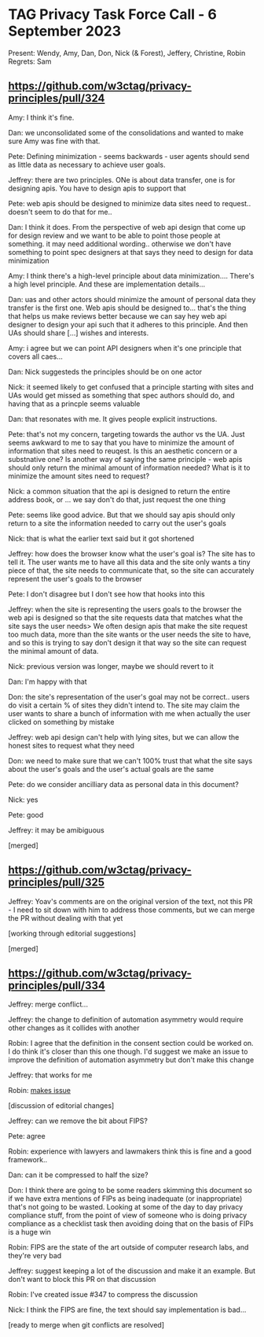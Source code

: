# TAG Privacy Task Force Call - 6 September 2023

Present: Wendy, Amy, Dan, Don, Nick (& Forest), Jeffery, Christine, Robin
Regrets: Sam

## https://github.com/w3ctag/privacy-principles/pull/324

Amy: I think it's fine.

Dan: we unconsolidated some of the consolidations and wanted to make sure Amy was fine with that.

Pete: Defining minimization - seems backwards - user agents should send as little data as necessary to achieve user goals.

Jeffrey: there are two principles. ONe is about data transfer, one is for designing apis. You have to design apis to support that

Pete: web apis should be designed to minimize data sites need to request.. doesn't seem to do that for me..

Dan: I think it does. From the perspective of web api design that come up for design review and we want to be able to point those people at something. it may need additional wording.. otherwise we don't have something to point spec designers at that says they need to design for data minimization

Amy: I think there's a high-level principle about data minimization.... There's a high level principle. And these are implementation details...

Dan: uas and other actors should minimize the amount of personal data they transfer is the first one. Web apis should be designed to... that's the thing that helps us make reviews better because we can say hey web api designer to design your api such that it adheres to this principle. And then UAs should share [...] wishes and interests. 

Amy: i agree but we can point API designers when it's one principle that covers all caes... 

Dan: Nick suggesteds the principles should be on one actor

Nick: it seemed likely to get confused that a principle starting with sites and UAs would get missed as something that spec authors should do, and having that as a princple seems valuable

Dan: that resonates with me. It gives people explicit instructions.

Pete: that's not my concern, targeting towards the author vs the UA. Just seems awkward to me to say that you have to minimize the amount of information that sites need to reuqest. Is this an aesthetic concern or a substnative one? Is another way of saying the same principle - web apis should only return the minimal amount of information needed? What is it to minimize the amount sites need to request?

Nick: a common situation that the api is designed to return the entire address book, or ... we say don't do that, just request the one thing

Pete: seems like good advice. But that we should say apis should only return to a site the information needed to carry out the user's goals

Nick: that is what the earlier text said but it got shortened

Jeffrey: how does the browser know what the user's goal is? The site has to tell it. The user wants me to have all this data and the site only wants a tiny piece of that, the site needs to communicate that, so the site can accurately represent the user's goals to the browser

Pete: I  don't disagree but I don't see how that hooks into this

Jeffrey: when the site is representing the users goals to the browser the web api is designed so that the site requests data that matches what the site says the user needs> We often design apis that make the site request too much data, more than the site wants or the user needs the site to have, and so this is trying to say don't design it that way so the site can request the minimal amount of data.

Nick: previous version was longer, maybe we should revert to it

Dan: I'm happy with that

Don: the site's representation of the user's goal may not be correct.. users do visit a certain % of sites they didn't intend to. The site may claim the user wants to share a bunch of information with me when actually the user clicked on something by mistake

Jeffrey: web api design can't help with lying sites, but we can allow the honest sites to request what they need

Don: we need to make sure that we can't 100% trust that what the site says about the user's goals and the user's actual goals are the same

Pete: do we consider ancilliary data as personal data in this document?

Nick: yes

Pete: good

Jeffrey: it may be amibiguous

[merged]

## https://github.com/w3ctag/privacy-principles/pull/325

Jeffrey: Yoav's comments are on the original version of the text, not this PR - I need to sit down with him to address those comments, but we can merge the PR without dealing with that yet

[working through editorial suggestions]

[merged]

## https://github.com/w3ctag/privacy-principles/pull/334

Jeffrey: merge conflict...

Jeffrey: the change to definition of automation asymmetry would require other changes as it collides with another

Robin: I agree that the definition in the consent section could be worked on. I do think it's closer than this one though. I'd suggest we make an issue to improve the definition of automation asymmetry but don't make this change

Jeffrey: that works for me

Robin: [makes issue]()

[discussion of editorial changes]


Jeffrey: can we remove the bit about FIPS?

Pete: agree

Robin: experience with lawyers and lawmakers think this is fine and a good framework.. 

Dan: can it be compressed to half the size?

Don: I think there are going to be some readers skimming this document so if we have extra mentions of FIPs as being inadequate (or inappropriate) that's not going to be wasted. Looking at some of the day to day privacy compliance stuff, from the point of view of someone who is doing privacy compliance as a checklist task then avoiding doing that on the basis of FIPs is a huge win

Robin: FIPS are the state of the art outside of computer research labs, and they're very bad

Jeffrey: suggest keeping a lot of the discussion and make it an example. But don't want to block this PR on that discussion

Robin: I've created issue #347 to compress the discussion

Nick: I think the FIPS are fine, the text should say implementation is bad...

[ready to merge when git conflicts are resolved]




